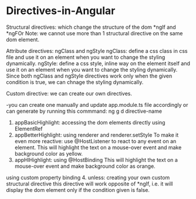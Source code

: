 # Directives-in-Angular
Structural directives: which change the structure of the dom
*ngIf and *ngFOr
Note: we cannot use more than 1 structural directive on the same dom element.

Attribute directives:
ngClass and ngStyle
ngClass: define a css class in css file and use it on an element when you want to change the styling dynamically.
ngStyle: define a css style, inline way on the element itself and use it on an element when you want to change the styling dynamically.
Since both ngClass and ngStyle directives work only when the given condition is true,
we can chnage the styling dynamically.

Custom directive: we can create our own directives.

-you can create one manually and update app.module.ts file accordingly
or can generate by running this commmand: ng g d directive-name

1. appBasicHighlight: accessing the dom elements directly using ElementRef
2. appBetterHighlight: using renderer and renderer.setStyle
  To make it even more reactive: use @HostListener to react to any event on an element.
  This will highlight the text on a mouse-over event and make background color as yellow.
3. appHlHighlight: using @HostBinding
  This will highlight the text on a mouse-over event and make background color as orange.

using custom property binding
4. unless: creating your own custom structural directive
this directive will work opposite of *ngIf, i.e. it will display the dom element only if the condition given is false.
